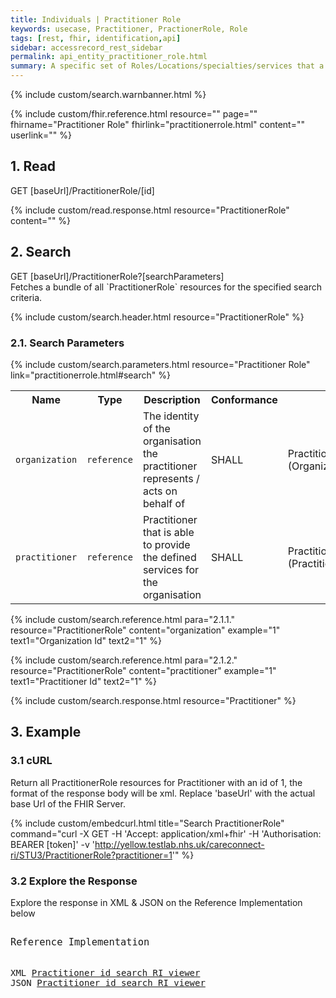 ```yaml
---
title: Individuals | Practitioner Role
keywords: usecase, Practitioner, PractionerRole, Role
tags: [rest, fhir, identification,api]
sidebar: accessrecord_rest_sidebar
permalink: api_entity_practitioner_role.html
summary: A specific set of Roles/Locations/specialties/services that a practitioner may perform at an organisation for a period of time.
---
```


{% include custom/search.warnbanner.html %}

{% include custom/fhir.reference.html resource="" page="" fhirname="Practitioner Role" fhirlink="practitionerrole.html" content="" userlink="" %}


## 1. Read ##

<div markdown="span" class="alert alert-success" role="alert">
GET [baseUrl]/PractitionerRole/[id]</div>

{% include custom/read.response.html resource="PractitionerRole" content="" %}

## 2. Search ##

<div markdown="span" class="alert alert-success" role="alert">
GET [baseUrl]/PractitionerRole?[searchParameters]</div>
Fetches a bundle of all `PractitionerRole` resources for the specified search criteria.

{% include custom/search.header.html resource="PractitionerRole" %}

### 2.1. Search Parameters ###

{% include custom/search.parameters.html resource="Practitioner Role"  link="practitionerrole.html#search" %}

<table style="min-width:100%;width:100%">
<tr id="clinical">
    <th style="width:15%;">Name</th>
    <th style="width:10%;">Type</th>
    <th style="width:40%;">Description</th>
    <th style="width:5%;">Conformance</th>
    <th style="width:30%;">Path</th>
</tr>
<tr>
    <td><code class="highlighter-rouge">organization</code></td>
    <td><code class="highlighter-rouge">reference</code></td>
    <td>The identity of the organisation the practitioner represents / acts on behalf of</td>
    <td>SHALL</td>
    <td>PractitionerRole.organization (Organization)</td>
</tr>
<tr>
    <td><code class="highlighter-rouge">practitioner</code></td>
    <td><code class="highlighter-rouge">reference</code></td>
    <td>Practitioner that is able to provide the defined services for the organisation</td>
    <td>SHALL</td>
    <td>PractitionerRole.practitioner (Practitioner)</td>
</tr>
</table>


{% include custom/search.reference.html para="2.1.1." resource="PractitionerRole" content="organization"  example="1" text1="Organization Id" text2="1" %}

{% include custom/search.reference.html para="2.1.2." resource="PractitionerRole" content="practitioner"  example="1" text1="Practitioner Id" text2="1" %}

{% include custom/search.response.html resource="Practitioner" %}

## 3. Example ##

<h3 id="32-response-headers">3.1 cURL</h3>

Return all PractitionerRole resources for Practitioner with an id of 1, the format of the response body will be xml. Replace 'baseUrl' with the actual base Url of the FHIR Server.

{% include custom/embedcurl.html title="Search PractitionerRole" command="curl -X GET -H 'Accept: application/xml+fhir' -H 'Authorisation: BEARER [token]' -v 'http://yellow.testlab.nhs.uk/careconnect-ri/STU3/PractitionerRole?practitioner=1'" %}


<h3 id="32-response-headers">3.2 Explore the Response</h3>

Explore the response in XML & JSON on the Reference Implementation below
<div class="language-http highlighter-rouge">
<pre class="highlight">
<p style="font-size: 110%;">Reference Implementation</p>
XML <a target="_blank" href="{{ site.fhir_ref_impl }}search?serverId=home&pretty=true&resource=PractitionerRole&param.0.0=&param.0.1=1&param.0.name=practitioner&param.0.type=reference&resource-search-limit=&encoding=xml">Practitioner id search RI viewer</a>
JSON <a target="_blank" href="{{ site.fhir_ref_impl }}search?serverId=home&pretty=true&resource=PractitionerRole&param.0.0=&param.0.1=1&param.0.name=practitioner&param.0.type=reference&resource-search-limit=&encoding=json">Practitioner id search RI viewer</a>
</pre>
</div>
